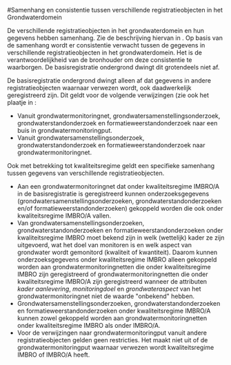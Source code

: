 #Samenhang en consistentie tussen verschillende registratieobjecten in het Grondwaterdomein
		<p>De verschillende registratieobjecten in het grondwaterdomein en hun gegevens hebben samenhang. Zie de beschrijving hiervan in <a href="#Grondwatermonitoring.Registratieobjecten"></a>. Op basis van de samenhang wordt er consistentie verwacht tussen de gegevens in verschillende registratieobjecten in het grondwaterdomein. Het is de verantwoordelijkheid van de bronhouder om deze consistentie te waarborgen. De basisregistratie ondergrond dwingt dit grotendeels niet af.</p>
		<p>De basisregistratie ondergrond dwingt alleen af dat gegevens in andere registratieobjecten waarnaar verwezen wordt, ook daadwerkelijk geregistreerd zijn. Dit geldt voor de volgende verwijzingen (zie ook het plaatje in <a href="#Grondwatermonitoring.Registratieobjecten"></a>:</p>
		<ul>
			<li>Vanuit grondwatermonitoringnet, grondwatersamenstellingsonderzoek, grondwaterstandonderzoek en formatieweerstandonderzoek naar een buis in grondwatermonitoringput.</li>
			<li>Vanuit grondwatersamenstellingsonderzoek, grondwaterstandonderzoek en formatieweerstandonderzoek naar grondwatermonitoringnet.</li>
		</ul>
		<p>Ook met betrekking tot kwaliteitsregime geldt een specifieke samenhang tussen gegevens van verschillende registratieobjecten.</p>
		<ul>
			<li>Aan een grondwatermonitoringnet dat onder kwaliteitsregime IMBRO/A in de basisregistratie is geregistreerd kunnen onderzoeksgegevens (grondwatersamenstellingsonderzoeken, grondwaterstandonderzoeken en/of formatieweerstandonderzoeken) gekoppeld worden die ook onder kwaliteitsregime IMBRO/A vallen.</li>
			<li>Van grondwatersamenstellingsonderzoeken, grondwaterstandonderzoeken en formatieweerstandonderzoeken onder kwaliteitsregime IMBRO moet bekend zijn in welk (wettelijk) kader ze zijn uitgevoerd, wat het doel van monitoren is en welk aspect van grondwater wordt gemonitord (kwaliteit of kwantiteit). Daarom kunnen onderzoeksgegevens onder kwaliteitsregime IMBRO alleen gekoppeld worden aan grondwatermonitoringnetten die onder kwaliteitsregime IMBRO zijn geregistreerd of grondwatermonitoringnetten die onder kwaliteitsregime IMBRO/A zijn geregistreerd wanneer de attributen <i>kader aanlevering</i>,<i> monitoringdoel</i> en <i>grondwateraspect</i> van het grondwatermonitoringnet niet de waarde "onbekend" hebben.</li>
			<li>Grondwatersamenstellingsonderzoeken, grondwaterstandonderzoeken en formatieweerstandonderzoeken onder kwaliteitsregime IMBRO/A kunnen zowel gekoppeld worden aan grondwatermonitoringnetten onder kwaliteitsregime IMBRO als onder IMBRO/A.</li>
			<li>Voor de verwijzingen naar grondwatermonitoringput vanuit andere registratieobjecten gelden geen restricties. Het maakt niet uit of de grondwatermonitoringput waarnaar verwezen wordt kwaliteitsregime IMBRO of IMBRO/A heeft.</li>
		</ul>
	</body>
</html>
